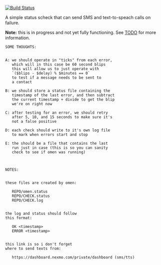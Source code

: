 [![Build Status](https://travis-ci.org/anoxic/omen.svg?branch=master)](https://travis-ci.org/anoxic/omen)

A simple status scheck that can send SMS and text-to-speach calls on failure.

**Note:** this is in progress and not yet fully functioning. See [TODO](TODO) for more information.


    SOME THOUGHTS:


    A: we should operate in "ticks" from each error,
       which will in this case be 60 second blips
       this will allow us to just operate with
       `($blips - $delay) % $minutes == 0`
       to test if a message needs to be sent to
       a contact
       
    B: we should store a status file containing the
       timestamp of the last error, and then subtract
       the current timestamp + divide to get the blip
       we're on right now
       
    C: after testing for an error, we should retry
       after 5, 10, and 15 seconds to make sure it's
       not a false positive
       
    D: each check should write to it's own log file
       to mark when errors start and stop
       
    E: the should be a file that contains the last
       run just in case (this is so you can sanity
       check to see if omen was running)



    NOTES:


    these files are created by omen:

       REPO/omen.status  
       REPO/CHECK.status  
       REPO/CHECK.log


    the log and status should follow
    this format:

       OK <timestamp>
       ERROR <timestamp>


    this link is so i don't forget
    where to send texts from:

       https://dashboard.nexmo.com/private/dashboard (sms/tts)

